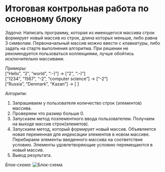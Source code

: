 # **Итоговая контрольная работа по основному блоку**

*Задача*: Написать программу, которая из имеющегося массива строк формирует новый массив из строк, длина которых меньше, либо равна 3 символам. Первоначальный массив можно ввести с клавиатуры, либо задать на старте выполнения алгоритма. При решении не рекомендуется пользоваться коллекциями, лучше обойтись исключительно массивами.

*Примеры*:   
[“Hello”, “2”, “world”, “:-)”] → [“2”, “:-)”]  
[“1234”, “1567”, “-2”, “computer science”] → [“-2”]   
[“Russia”, “Denmark”, “Kazan”] → [ ]

*Алгоритм*:  
1. Запрашиваем у пользователя количество строк (элементов) массива.
2. Проверяем что размер больше 0.
3. Запускаем метод поэлементного ввода пользователем. Получаем на выходе массив строк(элеметов).
4. Запускаем метод, который формирует новый массив. Объявляется новая переменная для индексации элементов в 
новом массиве. Перебираем элементы введенного массива на соответствие условию. Элементы удовлетворяющие условию перемещаются в новый массив.
5. Вывод результата.

 *Блок-схема*:
 ![Блок-схема](..\Control_work\blok-shema.jpg "Блок-схема основного метода")
